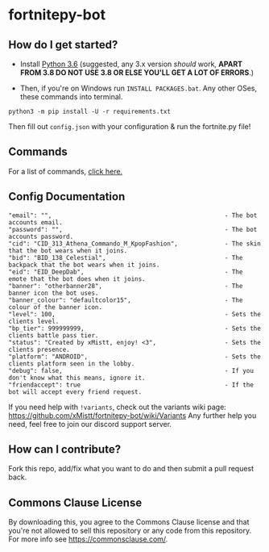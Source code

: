 # fortnitepy-bot

## How do I get started?

* Install [Python 3.6](https://www.python.org/downloads/release/python-360/ "Python 3.6 Download") (suggested, any 3.x version *should* work, **APART FROM 3.8 DO NOT USE 3.8 OR ELSE YOU'LL GET A LOT OF ERRORS**.)


* Then, if you're on Windows run ``INSTALL PACKAGES.bat``. Any other OSes, these commands into terminal.
```
python3 -m pip install -U -r requirements.txt
```

Then fill out ``config.json`` with your configuration & run the fortnite.py file!

## Commands
For a list of commands, <a href="https://github.com/xMistt/fortnitepy-bot/wiki/Commands">click here.</a>

## Config Documentation
```
"email": "",                                                - The bot accounts email.
"password": "",                                             - The bot accounts password.
"cid": "CID_313_Athena_Commando_M_KpopFashion",             - The skin that the bot wears when it joins.
"bid": "BID_138_Celestial",                                 - The backpack that the bot wears when it joins.
"eid": "EID_DeepDab",                                       - The emote that the bot does when it joins.
"banner": "otherbanner28",                                  - The banner icon the bot uses.
"banner_colour": "defaultcolor15",                          - The colour of the banner icon.
"level": 100,                                               - Sets the clients level.
"bp_tier": 999999999,                                       - Sets the clients battle pass tier.
"status": "Created by xMistt, enjoy! <3",                   - Sets the clients presence.
"platform": "ANDROID",                                      - Sets the clients platform seen in the lobby.
"debug": false,                                             - If you don't know what this means, ignore it.
"friendaccept": true                                        - If the bot will accept every friend request.
```

If you need help with ``!variants``, check out the variants wiki page: https://github.com/xMistt/fortnitepy-bot/wiki/Variants Any further help you need, feel free to join our discord support server.

## How can I contribute?
Fork this repo, add/fix what you want to do and then submit a pull request back.

## Commons Clause License
By downloading this, you agree to the Commons Clause license and that you're not allowed to sell this repository or any code from this repository. For more info see https://commonsclause.com/.
